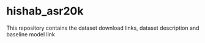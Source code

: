 # hishab_asr20k
This repository contains the dataset download links, dataset description and baseline model link
